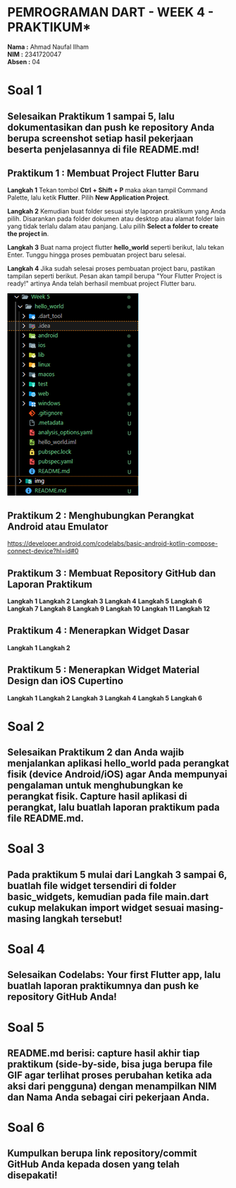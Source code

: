 # PEMROGRAMAN DART - WEEK 4 - PRAKTIKUM*

**Nama  :** Ahmad Naufal Ilham  
**NIM   :** 2341720047  
**Absen :** 04  

# Soal 1
## Selesaikan Praktikum 1 sampai 5, lalu dokumentasikan dan push ke repository Anda berupa screenshot setiap hasil pekerjaan beserta penjelasannya di file README.md!

## Praktikum 1 : Membuat Project Flutter Baru
**Langkah 1**
Tekan tombol **Ctrl + Shift + P** maka akan tampil Command Palette, lalu ketik **Flutter**. Pilih **New Application Project**.

**Langkah 2**
Kemudian buat folder sesuai style laporan praktikum yang Anda pilih. Disarankan pada folder dokumen atau desktop atau alamat folder lain yang tidak terlalu dalam atau panjang. Lalu pilih **Select a folder to create the project in**.

**Langkah 3**
Buat nama project flutter **hello_world** seperti berikut, lalu tekan Enter. Tunggu hingga proses pembuatan project baru selesai.

**Langkah 4**
Jika sudah selesai proses pembuatan project baru, pastikan tampilan seperti berikut. Pesan akan tampil berupa "Your Flutter Project is ready!" artinya Anda telah berhasil membuat project Flutter baru.

![](img/image1.png)


## Praktikum 2 : Menghubungkan Perangkat Android atau Emulator
https://developer.android.com/codelabs/basic-android-kotlin-compose-connect-device?hl=id#0

## Praktikum 3 : Membuat Repository GitHub dan Laporan Praktikum
**Langkah 1**
**Langkah 2**
**Langkah 3**
**Langkah 4**
**Langkah 5**
**Langkah 6**
**Langkah 7**
**Langkah 8**
**Langkah 9**
**Langkah 10**
**Langkah 11**
**Langkah 12**

## Praktikum 4 : Menerapkan Widget Dasar
**Langkah 1**
**Langkah 2**

## Praktikum 5 : Menerapkan Widget Material Design dan iOS Cupertino
**Langkah 1**
**Langkah 2**
**Langkah 3**
**Langkah 4**
**Langkah 5**
**Langkah 6**


# Soal 2
## Selesaikan Praktikum 2 dan Anda wajib menjalankan aplikasi hello_world pada perangkat fisik (device Android/iOS) agar Anda mempunyai pengalaman untuk menghubungkan ke perangkat fisik. Capture hasil aplikasi di perangkat, lalu buatlah laporan praktikum pada file README.md.

# Soal 3
## Pada praktikum 5 mulai dari Langkah 3 sampai 6, buatlah file widget tersendiri di folder basic_widgets, kemudian pada file main.dart cukup melakukan import widget sesuai masing-masing langkah tersebut!

# Soal 4
## Selesaikan Codelabs: Your first Flutter app, lalu buatlah laporan praktikumnya dan push ke repository GitHub Anda!

# Soal 5
## README.md berisi: capture hasil akhir tiap praktikum (side-by-side, bisa juga berupa file GIF agar terlihat proses perubahan ketika ada aksi dari pengguna) dengan menampilkan NIM dan Nama Anda sebagai ciri pekerjaan Anda.

# Soal 6
## Kumpulkan berupa link repository/commit GitHub Anda kepada dosen yang telah disepakati!

